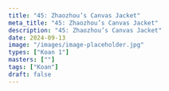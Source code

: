 ```yaml
---
title: "45: Zhaozhou’s Canvas Jacket"
meta_title: "45: Zhaozhou’s Canvas Jacket"
description: "45: Zhaozhou’s Canvas Jacket"
date: 2024-09-13
image: "/images/image-placeholder.jpg"
types: ["Koan 1"]
masters: [""]
tags: ["Koan"]
draft: false
---
```


